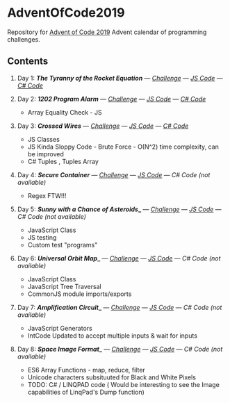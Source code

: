 # AdventOfCode2019
Repository for [Advent of Code 2019](https://adventofcode.com/2019/about) Advent calendar of programming challenges. 

## Contents
1. Day 1: **_The Tyranny of the Rocket Equation_**  &mdash; *[Challenge](https://adventofcode.com/2019/day/1)* &mdash; *[JS Code](./day1.js)* &mdash; *[C# Code](./linqpad/day1.linq)*

2. Day 2: **_1202 Program Alarm_**  &mdash; *[Challenge](https://adventofcode.com/2019/day/2)* &mdash; *[JS Code](./day2.js)* &mdash; *[C# Code](./linqpad/day2.linq)*
    - Array Equality Check - JS
    
3. Day 3: **_Crossed Wires_**  &mdash; *[Challenge](https://adventofcode.com/2019/day/3)* &mdash; *[JS Code](./day3.js)* &mdash; *[C# Code](./linqpad/day3.linq)*
    - JS Classes
    - JS Kinda Sloppy Code - Brute Force - O(N^2) time complexity, can be improved
    - C# Tuples , Tuples Array

4. Day 4: **_Secure Container_**  &mdash; *[Challenge](https://adventofcode.com/2019/day/4)* &mdash; *[JS Code](./day4.js)* &mdash; *C# Code (not available)*
    -  Regex FTW!!!

    
5. Day 5: **_Sunny with a Chance of Asteroids__**  &mdash; *[Challenge](https://adventofcode.com/2019/day/5)* &mdash; *[JS Code](./day5.js)* &mdash; *C# Code (not available)*
    - JavaScript Class
    - JS testing
    - Custom test "programs" 

6. Day 6: **_Universal Orbit Map__**  &mdash; *[Challenge](https://adventofcode.com/2019/day/6)* &mdash; *[JS Code](./day6.js)* &mdash; *C# Code (not available)*
    - JavaScript Class
    - JavaScript Tree Traversal
    - CommonJS module imports/exports

7. Day 7: **_Amplification Circuit__**  &mdash; *[Challenge](https://adventofcode.com/2019/day/7)* &mdash; *[JS Code](./day7.js)* &mdash; *C# Code (not available)*
    - JavaScript Generators
    - IntCode Updated to accept multiple inputs & wait for inputs

8. Day 8: **_Space Image Format__**  &mdash; *[Challenge](https://adventofcode.com/2019/day/8)* &mdash; *[JS Code](./day8.js)* &mdash; *C# Code (not available)*
    - ES6 Array Functions - map, reduce, filter
    - Unicode characters subsituuted for Black and White Pixels
    - TODO: C# / LINQPAD code ( Would be interesting to see the Image capabilities of LinqPad's Dump function)